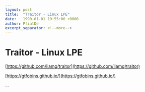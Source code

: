 ```yaml
---
layout: post
title:  "Traitor - Linux LPE"
date:   1990-01-01 19:55:00 +0000
author: PfiatDe
excerpt_separator: <!--more-->
---
```


# Traitor - Linux LPE

[https://github.com/liamg/traitor](https://github.com/liamg/traitor)

[https://gtfobins.github.io/](https://gtfobins.github.io/)

...
<!--more-->
